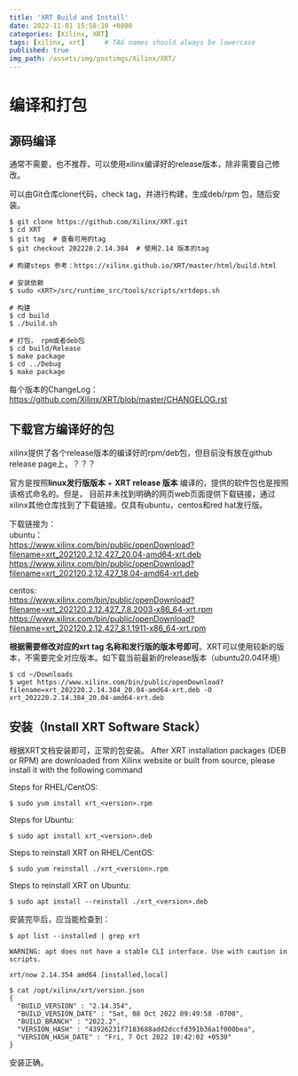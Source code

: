 ```yaml
---
title: 'XRT Build and Install'
date: 2022-11-01 15:58:10 +0800
categories: [Xilinx, XRT]
tags: [xilinx, xrt]     # TAG names should always be lowercase
published: true
img_path: /assets/img/postimgs/Xilinx/XRT/
---
```


# 编译和打包

## 源码编译

通常不需要，也不推荐，可以使用xilinx编译好的release版本，除非需要自己修改。

可以由Git仓库clone代码，check tag，并进行构建，生成deb/rpm 包，随后安装。

```console
$ git clone https://github.com/Xilinx/XRT.git
$ cd XRT
$ git tag  # 查看可用的tag
$ git checkout 202220.2.14.384  # 使用2.14 版本的tag 

# 构建steps 参考：https://xilinx.github.io/XRT/master/html/build.html

# 安装依赖
$ sudo <XRT>/src/runtime_src/tools/scripts/xrtdeps.sh   

# 构建
$ cd build
$ ./build.sh

# 打包， rpm或者deb包
$ cd build/Release
$ make package
$ cd ../Debug
$ make package
```

每个版本的ChangeLog：<https://github.com/Xilinx/XRT/blob/master/CHANGELOG.rst>


## 下载官方编译好的包

xilinx提供了各个release版本的编译好的rpm/deb包，但目前没有放在github release page上，？？？

官方是按照**linux发行版版本** + **XRT release 版本** 编译的，提供的软件包也是按照该格式命名的。但是，
目前并未找到明确的网页web页面提供下载链接，通过xilinx其他仓库找到了下载链接。仅具有ubuntu，centos和red hat发行版。

下载链接为：  
ubuntu：  
<https://www.xilinx.com/bin/public/openDownload?filename=xrt_202120.2.12.427_20.04-amd64-xrt.deb>
<https://www.xilinx.com/bin/public/openDownload?filename=xrt_202120.2.12.427_18.04-amd64-xrt.deb>

centos:  
<https://www.xilinx.com/bin/public/openDownload?filename=xrt_202120.2.12.427_7.8.2003-x86_64-xrt.rpm>
<https://www.xilinx.com/bin/public/openDownload?filename=xrt_202120.2.12.427_8.1.1911-x86_64-xrt.rpm>

**根据需要修改对应的xrt tag 名称和发行版的版本号即可**。XRT可以使用较新的版本，不需要完全对应版本。如下载当前最新的release版本（ubuntu20.04环境）
```console
$ cd ~/Downloads
$ wget https://www.xilinx.com/bin/public/openDownload?filename=xrt_202220.2.14.384_20.04-amd64-xrt.deb -O xrt_202220.2.14.384_20.04-amd64-xrt.deb
```


## 安装（Install XRT Software Stack）

根据XRT文档安装即可，正常的包安装。
After XRT installation packages (DEB or RPM) are downloaded from Xilinx website or built from source, 
please install it with the following command

Steps for RHEL/CentOS:
```console
$ sudo yum install xrt_<version>.rpm
```

Steps for Ubuntu:
```console
$ sudo apt install xrt_<version>.deb
```

Steps to reinstall XRT on RHEL/CentOS:
```console
$ sudo yum reinstall ./xrt_<version>.rpm
```

Steps to reinstall XRT on Ubuntu:
```console
$ sudo apt install --reinstall ./xrt_<version>.deb
```

安装完毕后，应当能检查到：
```console
$ apt list --installed | grep xrt

WARNING: apt does not have a stable CLI interface. Use with caution in scripts.

xrt/now 2.14.354 amd64 [installed,local]

$ cat /opt/xilinx/xrt/version.json 
{
  "BUILD_VERSION" : "2.14.354",
  "BUILD_VERSION_DATE" : "Sat, 08 Oct 2022 09:49:58 -0700",
  "BUILD_BRANCH" : "2022.2",
  "VERSION_HASH" : "43926231f7183688add2dccfd391b36a1f000bea",
  "VERSION_HASH_DATE" : "Fri, 7 Oct 2022 10:42:02 +0530"
}
```

安装正确。
